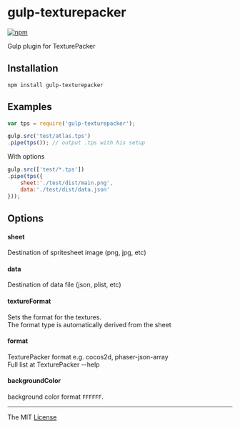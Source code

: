 # gulp-texturepacker

[![npm][npm-img]][npm-url]

Gulp plugin for TexturePacker

## Installation

```
npm install gulp-texturepacker
```

## Examples

```javascript
var tps = require('gulp-texturepacker');

gulp.src('test/atlas.tps')
.pipe(tps()); // output .tps with his setup
```

With options 
```javascript
gulp.src(['test/*.tps'])
.pipe(tps({
	sheet:'./test/dist/main.png',
	data:'./test/dist/data.json'
}));
```

## Options

#### sheet

Destination of spritesheet image (png, jpg, etc)

#### data

Destination of data file (json, plist, etc)

#### textureFormat

Sets the format for the textures.<br>
The format type is automatically derived from the sheet

#### format

TexturePacker format e.g. cocos2d, phaser-json-array<br>
Full list at TexturePacker --help

#### backgroundColor

background color format `FFFFFF`.

---------------------------------

The MIT [License](https://raw.githubusercontent.com/webcaetano/gulp-texturepacker/master/LICENSE.md)

[npm-img]: https://img.shields.io/npm/v/gulp-texturepacker.svg?style=flat-square
[npm-url]: https://npmjs.org/package/gulp-texturepacker
